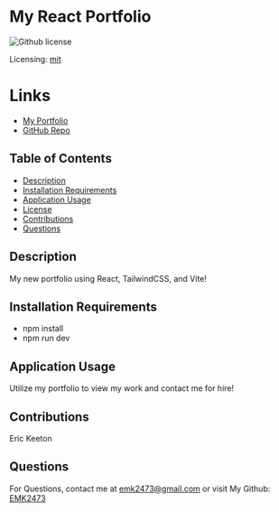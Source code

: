# My React Portfolio
![Github license](https://img.shields.io/badge/mit-blue.svg)
 
 Licensing: [mit](https://choosealicense.com/licenses/mit/)

# Links
- [My Portfolio](https://magnificent-pithivier-fd5a98.netlify.app/)
- [GitHub Repo](https://github.com/EMK2473/My-Portfolio-React?tab=readme-ov-file)

## Table of Contents
- [Description](#description)
- [Installation Requirements](#installation-requirements)
- [Application Usage](#application-usage)
- [License](#licensing-information)
- [Contributions](#contributions)
- [Questions](#questions)
## Description
My new portfolio using React, TailwindCSS, and Vite!

## Installation Requirements
- npm install  
- npm run dev

## Application Usage
Utilize my portfolio to view my work and contact me for hire!

## Contributions
Eric Keeton

## Questions
For Questions, contact me at emk2473@gmail.com or visit My Github: [EMK2473](https://github.com/EMK2473)

